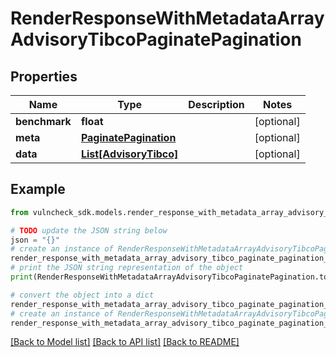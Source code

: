 # RenderResponseWithMetadataArrayAdvisoryTibcoPaginatePagination


## Properties

Name | Type | Description | Notes
------------ | ------------- | ------------- | -------------
**benchmark** | **float** |  | [optional] 
**meta** | [**PaginatePagination**](PaginatePagination.md) |  | [optional] 
**data** | [**List[AdvisoryTibco]**](AdvisoryTibco.md) |  | [optional] 

## Example

```python
from vulncheck_sdk.models.render_response_with_metadata_array_advisory_tibco_paginate_pagination import RenderResponseWithMetadataArrayAdvisoryTibcoPaginatePagination

# TODO update the JSON string below
json = "{}"
# create an instance of RenderResponseWithMetadataArrayAdvisoryTibcoPaginatePagination from a JSON string
render_response_with_metadata_array_advisory_tibco_paginate_pagination_instance = RenderResponseWithMetadataArrayAdvisoryTibcoPaginatePagination.from_json(json)
# print the JSON string representation of the object
print(RenderResponseWithMetadataArrayAdvisoryTibcoPaginatePagination.to_json())

# convert the object into a dict
render_response_with_metadata_array_advisory_tibco_paginate_pagination_dict = render_response_with_metadata_array_advisory_tibco_paginate_pagination_instance.to_dict()
# create an instance of RenderResponseWithMetadataArrayAdvisoryTibcoPaginatePagination from a dict
render_response_with_metadata_array_advisory_tibco_paginate_pagination_from_dict = RenderResponseWithMetadataArrayAdvisoryTibcoPaginatePagination.from_dict(render_response_with_metadata_array_advisory_tibco_paginate_pagination_dict)
```
[[Back to Model list]](../README.md#documentation-for-models) [[Back to API list]](../README.md#documentation-for-api-endpoints) [[Back to README]](../README.md)


